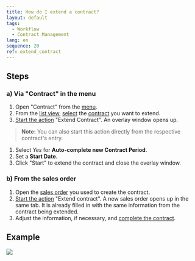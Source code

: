 ```yaml
---
title: How do I extend a contract?
layout: default
tags:
  - Workflow
  - Contract Management
lang: en
sequence: 20
ref: extend_contract
---
```


## Steps

### a) Via "Contract" in the menu
1. Open "Contract" from the [menu](Menu).
1. From the [list view](ViewModes), [select](RecordSelection) the [contract](Create_subscription_contract) you want to extend.
1. [Start the action](StartAction) "Extend Contract". An overlay window opens up.
 >**Note:** You can also start this action directly from the respective contract's entry.

1. Select *Yes* for **Auto-complete new Contract Period**.
1. Set a **Start Date**.
1. Click "Start" to extend the contract and close the overlay window.

### b) From the sales order
1. Open the [sales order](Menu) you used to create the contract.
1. [Start the action](StartAction) "Extend contract". A new sales order opens up in the same tab. It is already filled in with the same information from the contract being extended.
1. Adjust the information, if necessary, and [complete the contract](DocumentProcessingComplete).

## Example
![](assets/Extend_contract.gif)
